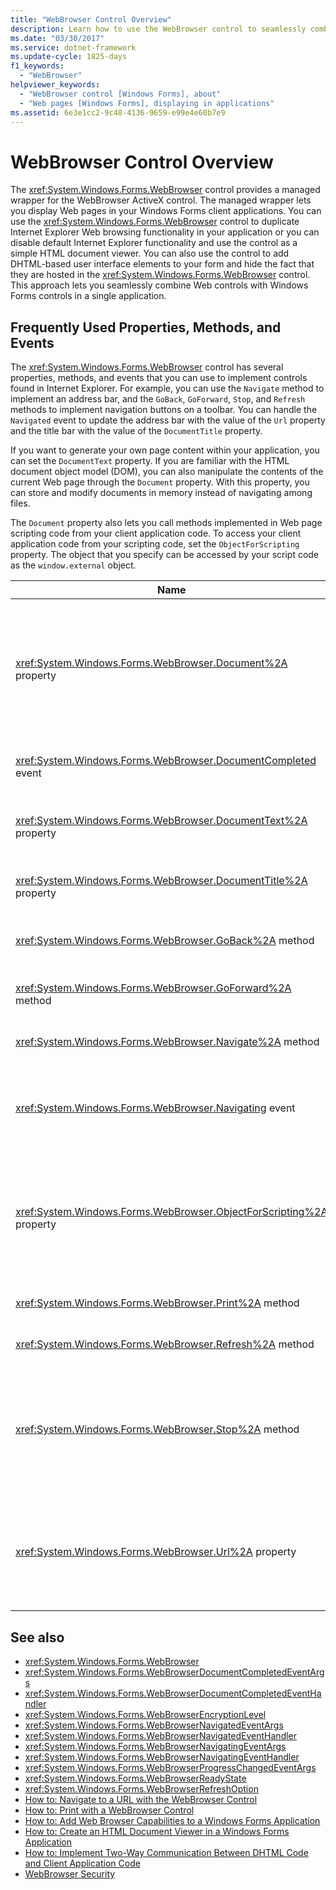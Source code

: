 ```yaml
---
title: "WebBrowser Control Overview"
description: Learn how to use the WebBrowser control to seamlessly combine Web controls with Windows Forms controls in a single application.
ms.date: "03/30/2017"
ms.service: dotnet-framework
ms.update-cycle: 1825-days
f1_keywords:
  - "WebBrowser"
helpviewer_keywords:
  - "WebBrowser control [Windows Forms], about"
  - "Web pages [Windows Forms], displaying in applications"
ms.assetid: 6e3e1cc2-9c48-4136-9659-e99e4e60b7e9
---
```

# WebBrowser Control Overview

The <xref:System.Windows.Forms.WebBrowser> control provides a managed wrapper for the WebBrowser ActiveX control. The managed wrapper lets you display Web pages in your Windows Forms client applications. You can use the <xref:System.Windows.Forms.WebBrowser> control to duplicate Internet Explorer Web browsing functionality in your application or you can disable default Internet Explorer functionality and use the control as a simple HTML document viewer. You can also use the control to add DHTML-based user interface elements to your form and hide the fact that they are hosted in the <xref:System.Windows.Forms.WebBrowser> control. This approach lets you seamlessly combine Web controls with Windows Forms controls in a single application.

## Frequently Used Properties, Methods, and Events

The <xref:System.Windows.Forms.WebBrowser> control has several properties, methods, and events that you can use to implement controls found in Internet Explorer. For example, you can use the `Navigate` method to implement an address bar, and the `GoBack`, `GoForward`, `Stop`, and `Refresh` methods to implement navigation buttons on a toolbar. You can handle the `Navigated` event to update the address bar with the value of the `Url` property and the title bar with the value of the `DocumentTitle` property.

If you want to generate your own page content within your application, you can set the `DocumentText` property. If you are familiar with the HTML document object model (DOM), you can also manipulate the contents of the current Web page through the `Document` property. With this property, you can store and modify documents in memory instead of navigating among files.

The `Document` property also lets you call methods implemented in Web page scripting code from your client application code. To access your client application code from your scripting code, set the `ObjectForScripting` property. The object that you specify can be accessed by your script code as the `window.external` object.

|Name|Description|
|----------|-----------------|
|<xref:System.Windows.Forms.WebBrowser.Document%2A> property|Gets an object that provides managed access to the HTML document object model (DOM) of the current Web page.|
|<xref:System.Windows.Forms.WebBrowser.DocumentCompleted> event|Occurs when a Web page finishes loading.|
|<xref:System.Windows.Forms.WebBrowser.DocumentText%2A> property|Gets or sets the HTML content of the current Web page.|
|<xref:System.Windows.Forms.WebBrowser.DocumentTitle%2A> property|Gets the title of the current Web page.|
|<xref:System.Windows.Forms.WebBrowser.GoBack%2A> method|Navigates to the previous page in history.|
|<xref:System.Windows.Forms.WebBrowser.GoForward%2A> method|Navigates to the next page in history.|
|<xref:System.Windows.Forms.WebBrowser.Navigate%2A> method|Navigates to the specified URL.|
|<xref:System.Windows.Forms.WebBrowser.Navigating> event|Occurs before navigation begins, enabling the action to be canceled.|
|<xref:System.Windows.Forms.WebBrowser.ObjectForScripting%2A> property|Gets or sets an object that Web page scripting code can use to communicate with your application.|
|<xref:System.Windows.Forms.WebBrowser.Print%2A> method|Prints the current Web page.|
|<xref:System.Windows.Forms.WebBrowser.Refresh%2A> method|Reloads the current Web page.|
|<xref:System.Windows.Forms.WebBrowser.Stop%2A> method|Halts the current navigation and stops dynamic page elements such as sounds and animation.|
|<xref:System.Windows.Forms.WebBrowser.Url%2A> property|Gets or sets the URL of the current Web page. Setting this property navigates the control to the new URL.|

## See also

- <xref:System.Windows.Forms.WebBrowser>
- <xref:System.Windows.Forms.WebBrowserDocumentCompletedEventArgs>
- <xref:System.Windows.Forms.WebBrowserDocumentCompletedEventHandler>
- <xref:System.Windows.Forms.WebBrowserEncryptionLevel>
- <xref:System.Windows.Forms.WebBrowserNavigatedEventArgs>
- <xref:System.Windows.Forms.WebBrowserNavigatedEventHandler>
- <xref:System.Windows.Forms.WebBrowserNavigatingEventArgs>
- <xref:System.Windows.Forms.WebBrowserNavigatingEventHandler>
- <xref:System.Windows.Forms.WebBrowserProgressChangedEventArgs>
- <xref:System.Windows.Forms.WebBrowserReadyState>
- <xref:System.Windows.Forms.WebBrowserRefreshOption>
- [How to: Navigate to a URL with the WebBrowser Control](how-to-navigate-to-a-url-with-the-webbrowser-control.md)
- [How to: Print with a WebBrowser Control](how-to-print-with-a-webbrowser-control.md)
- [How to: Add Web Browser Capabilities to a Windows Forms Application](how-to-add-web-browser-capabilities-to-a-windows-forms-application.md)
- [How to: Create an HTML Document Viewer in a Windows Forms Application](how-to-create-an-html-document-viewer-in-a-windows-forms-application.md)
- [How to: Implement Two-Way Communication Between DHTML Code and Client Application Code](implement-two-way-com-between-dhtml-and-client.md)
- [WebBrowser Security](webbrowser-security.md)
